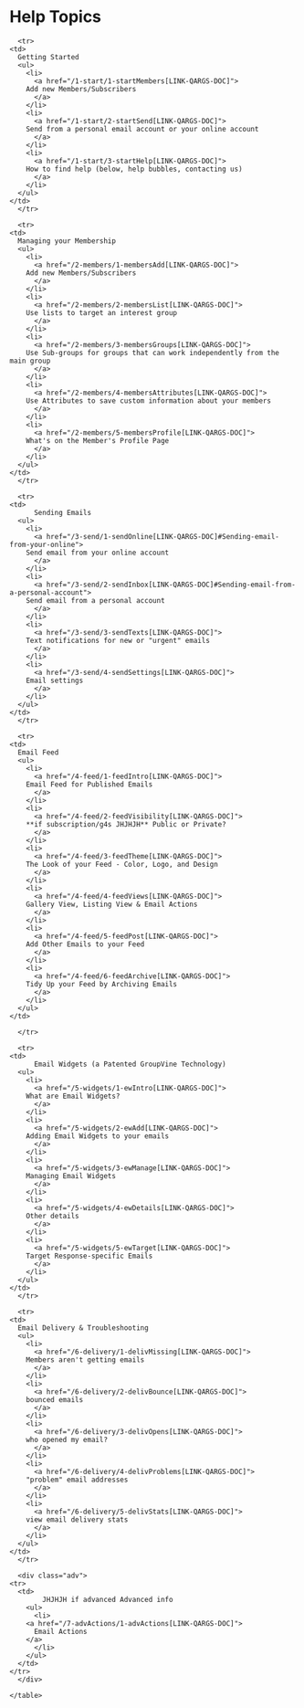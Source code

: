 # Help Topics

<div id="gv-service-help-topics">

  <div class="tocTable">
    <table style="width:100%">

      <tr>
	<td>
	  Getting Started
	  <ul>
	    <li>
	      <a href="/1-start/1-startMembers[LINK-QARGS-DOC]">
		Add new Members/Subscribers
	      </a>
	    </li>
	    <li>
	      <a href="/1-start/2-startSend[LINK-QARGS-DOC]">
		Send from a personal email account or your online account
	      </a>
	    </li>
	    <li>
	      <a href="/1-start/3-startHelp[LINK-QARGS-DOC]">
		How to find help (below, help bubbles, contacting us)
	      </a>
	    </li>
	  </ul>
	</td>
      </tr>

      <tr>
	<td>
	  Managing your Membership
	  <ul>
	    <li>
	      <a href="/2-members/1-membersAdd[LINK-QARGS-DOC]">
		Add new Members/Subscribers
	      </a>
	    </li>
	    <li>
	      <a href="/2-members/2-membersList[LINK-QARGS-DOC]">
		Use lists to target an interest group
	      </a>
	    </li>
	    <li>
	      <a href="/2-members/3-membersGroups[LINK-QARGS-DOC]">
		Use Sub-groups for groups that can work independently from the main group
	      </a>
	    </li>
	    <li>
	      <a href="/2-members/4-membersAttributes[LINK-QARGS-DOC]">
		Use Attributes to save custom information about your members
	      </a>
	    </li>
	    <li>
	      <a href="/2-members/5-membersProfile[LINK-QARGS-DOC]">
		What's on the Member's Profile Page
	      </a>
	    </li>
	  </ul>
	</td>
      </tr>

      <tr>
	<td>
          Sending Emails
	  <ul>
	    <li>
	      <a href="/3-send/1-sendOnline[LINK-QARGS-DOC]#Sending-email-from-your-online">
		Send email from your online account
	      </a>
	    </li>
	    <li>
	      <a href="/3-send/2-sendInbox[LINK-QARGS-DOC]#Sending-email-from-a-personal-account">
		Send email from a personal account
	      </a>
	    </li>
	    <li>
	      <a href="/3-send/3-sendTexts[LINK-QARGS-DOC]">
		Text notifications for new or "urgent" emails
	      </a>
	    </li>
	    <li>
	      <a href="/3-send/4-sendSettings[LINK-QARGS-DOC]">
		Email settings
	      </a>
	    </li>
	  </ul>
	</td>
      </tr>

      <tr>
	<td>
	  Email Feed
	  <ul>
	    <li>
	      <a href="/4-feed/1-feedIntro[LINK-QARGS-DOC]">
		Email Feed for Published Emails
	      </a>
	    </li>
	    <li>
	      <a href="/4-feed/2-feedVisibility[LINK-QARGS-DOC]">
		**if subscription/g4s JHJHJH** Public or Private?
	      </a>
	    </li>
	    <li>
	      <a href="/4-feed/3-feedTheme[LINK-QARGS-DOC]">
		The Look of your Feed - Color, Logo, and Design
	      </a>
	    </li>
	    <li>
	      <a href="/4-feed/4-feedViews[LINK-QARGS-DOC]">
		Gallery View, Listing View & Email Actions
	      </a>
	    </li>
	    <li>
	      <a href="/4-feed/5-feedPost[LINK-QARGS-DOC]">
		Add Other Emails to your Feed
	      </a>
	    </li>
	    <li>
	      <a href="/4-feed/6-feedArchive[LINK-QARGS-DOC]">
		Tidy Up your Feed by Archiving Emails
	      </a>
	    </li>
	  </ul>
	</td>
	
      </tr>

      <tr>
	<td>
          Email Widgets (a Patented GroupVine Technology)
	  <ul>
	    <li>
	      <a href="/5-widgets/1-ewIntro[LINK-QARGS-DOC]">
		What are Email Widgets?
	      </a>
	    </li>
	    <li>
	      <a href="/5-widgets/2-ewAdd[LINK-QARGS-DOC]">
		Adding Email Widgets to your emails
	      </a>
	    </li>
	    <li>
	      <a href="/5-widgets/3-ewManage[LINK-QARGS-DOC]">
		Managing Email Widgets
	      </a>
	    </li>
	    <li>
	      <a href="/5-widgets/4-ewDetails[LINK-QARGS-DOC]">
		Other details
	      </a>
	    </li>
	    <li>
	      <a href="/5-widgets/5-ewTarget[LINK-QARGS-DOC]">
		Target Response-specific Emails
	      </a>
	    </li>
	  </ul>
	</td>
      </tr>

      <tr>
	<td>
	  Email Delivery & Troubleshooting
	  <ul>
	    <li>
	      <a href="/6-delivery/1-delivMissing[LINK-QARGS-DOC]">
		Members aren't getting emails
	      </a>
	    </li>
	    <li>
	      <a href="/6-delivery/2-delivBounce[LINK-QARGS-DOC]">
		bounced emails
	      </a>
	    </li>
	    <li>
	      <a href="/6-delivery/3-delivOpens[LINK-QARGS-DOC]">
		who opened my email?
	      </a>
	    </li>
	    <li>
	      <a href="/6-delivery/4-delivProblems[LINK-QARGS-DOC]">
		"problem" email addresses
	      </a>
	    </li>
	    <li>
	      <a href="/6-delivery/5-delivStats[LINK-QARGS-DOC]">
		view email delivery stats
	      </a>
	    </li>
	  </ul>
	</td>
      </tr>

      <div class="adv">
	<tr>
	  <td>
            JHJHJH if advanced Advanced info
	    <ul>
	      <li>
		<a href="/7-advActions/1-advActions[LINK-QARGS-DOC]">
		  Email Actions
		</a>
	      </li>
	    </ul>
	  </td>
	</tr>
      </div>

    </table>
  </div>
</div>
